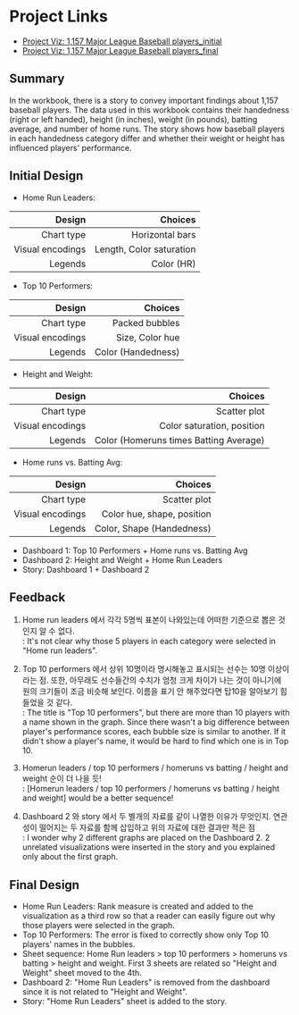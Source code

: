 # Project Links

* [Project Viz: 1,157 Major League Baseball players_initial](https://public.tableau.com/profile/anna8185#!/vizhome/ProjectViz1157Baseballplayers/Story)
* [Project Viz: 1,157 Major League Baseball players_final](https://public.tableau.com/profile/anna8185#!/vizhome/ProjectViz1157MajorLeagueBaseballplayers_final/Story?publish=yes)

## Summary
In the workbook, there is a story to convey important findings about 1,157 baseball players. The data used in this workbook contains their handedness (right or left handed), height (in inches), weight (in pounds), batting average, and number of home runs. The story shows how baseball players in each handedness category differ and whether their weight or height has influenced players' performance.

## Initial Design

* Home Run Leaders:

|Design                |Choices                 |
|---------------------:|-----------------------:|
|Chart type            |Horizontal bars         |
|Visual encodings      |Length, Color saturation|
|Legends               |Color (HR)              |

* Top 10 Performers:

|Design                |Choices                 |
|---------------------:|-----------------------:|
|Chart type            |Packed bubbles          |
|Visual encodings      |Size, Color hue         |
|Legends               |Color (Handedness)      |

* Height and Weight:

|Design                |Choices                   |
|---------------------:|-------------------------:|
|Chart type            |Scatter plot              |
|Visual encodings      |Color saturation, position|
|Legends               |Color (Homeruns times Batting Average)|

* Home runs vs. Batting Avg:

|Design                |Choices                   |
|---------------------:|-------------------------:|
|Chart type            |Scatter plot              |
|Visual encodings      |Color hue, shape, position|
|Legends               |Color, Shape (Handedness) |

* Dashboard 1: Top 10 Performers + Home runs vs. Batting Avg
* Dashboard 2: Height and Weight + Home Run Leaders
* Story: Dashboard 1 + Dashboard 2

## Feedback

1.	Home run leaders 에서 각각 5명씩 표본이 나와있는데 어떠한 기준으로 뽑은 것인지 알 수 없다. \
: It's not clear why those 5 players in each category were selected in "Home run leaders".

2.	Top 10 performers 에서 상위 10명이라 명시해놓고 표시되는 선수는 10명 이상이라는 점. 또한, 아무래도 선수들간의 수치가 엄청 크게 차이가 나는 것이 아니기에 원의 크기들이 조금 비슷해 보인다. 이름을 표기 안 해주었다면 탑10을 알아보기 힘들었을 것 같다. \
: The title is "Top 10 performers", but there are more than 10 players with a name shown in the graph. Since there wasn't a big difference between player's performance scores, each bubble size is similar to another. If it didn't show a player's name, it would be hard to find which one is in Top 10.

3.	Homerun leaders / top 10 performers / homeruns vs batting / height and weight 순이 더 나을 듯! \
: [Homerun leaders / top 10 performers / homeruns vs batting / height and weight] would be a better sequence!

4.	Dashboard 2 와 story 에서 두 별개의 자료를 같이 나열한 이유가 무엇인지. 연관성이 떨어지는 두 자료를 함께 삽입하고 위의 자료에 대한 결과만 적은 점 \
: I wonder why 2 different graphs are placed on the Dashboard 2. 2 unrelated visualizations were inserted in the story and you explained only about the first graph.


## Final Design
* Home Run Leaders: Rank measure is created and added to the visualization as a third row so that a reader can easily figure out why those players were selected in the graph.
* Top 10 Performers: The error is fixed to correctly show only Top 10 players' names in the bubbles.
* Sheet sequence: Home Run leaders > top 10 performers > homeruns vs batting > height and weight. First 3 sheets are related so "Height and Weight" sheet moved to the 4th.
* Dashboard 2: "Home Run Leaders" is removed from the dashboard since it is not related to "Height and Weight".
* Story: "Home Run Leaders" sheet is added to the story.
